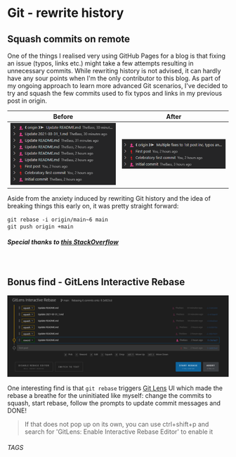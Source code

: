 # Git - rewrite history
## Squash commits on remote
One of the things I realised very using GitHub Pages for a blog is that fixing an issue (typos, links etc.) might take a few attempts resulting in unnecessary commits. While rewriting history is not advised, it can hardly have any sour points when I'm the only contributor to this blog. As part of my ongoing approach to learn more advanced Git scenarios, I've decided to try and squash the few commits used to fix typos and links in my previous post in origin.

Before|After
:-:|:-:
![Before](../images/2021-03-31_2/before.png)|![After](../images/2021-03-31_2/after.png)

Aside from the anxiety induced by rewriting Git history and the idea of breaking things this early on, it was pretty straight forward:
```
git rebase -i origin/main~6 main
git push origin +main
```
##### Special thanks to [this StackOverflow](https://stackoverflow.com/a/5668050)
<br/>

## Bonus find - GitLens Interactive Rebase
![Before](../images/2021-03-31_2/GitLensInteractiveRebase.png)

One interesting find is that `git rebase` triggers [Git Lens](https://marketplace.visualstudio.com/items?itemName=eamodio.gitlens)  UI which made the rebase a breathe for the uninitiated like myself: change the commits to squash, start rebase, follow the prompts to update commit messages and DONE!

> If that does not pop up on its own, you can use ctrl+shift+p and search for 'GitLens: Enable Interactive Rebase Editor' to enable it

###### TAGS
<GIT> <SQUASH>
